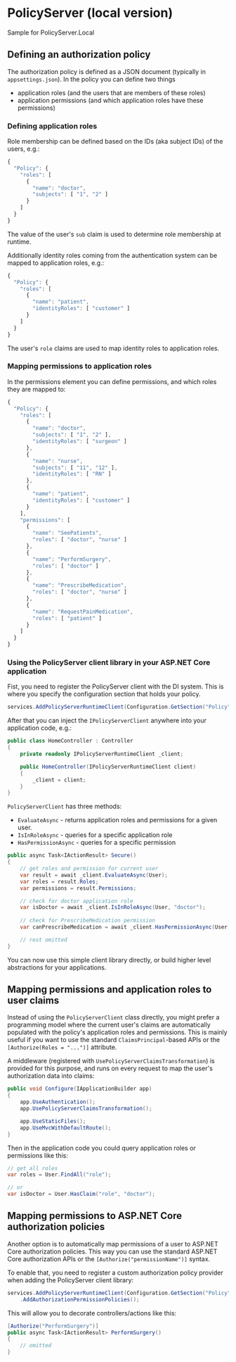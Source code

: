 # PolicyServer (local version)
Sample for PolicyServer.Local

## Defining an authorization policy
The authorization policy is defined as a JSON document (typically in `appsettings.json`). In the policy you can define two things

* application roles (and the users that are members of these roles)
* application permissions (and which application roles have these permissions)

### Defining application roles
Role membership can be defined based on the IDs (aka subject IDs) of the users, e.g.:

```javascript
{
  "Policy": {
    "roles": [
      {
        "name": "doctor",
        "subjects": [ "1", "2" ]
      }
    ]
  }
}
```

The value of the user's `sub` claim is used to determine role membership at runtime.

Additionally identity roles coming from the authentication system can be mapped to application roles, e.g.:

```javascript
{
  "Policy": {
    "roles": [
      {
        "name": "patient",
        "identityRoles": [ "customer" ]
      }
    ]
  }
}
```

The user's `role` claims are used to map identity roles to application roles.

### Mapping permissions to application roles
In the permissions element you can define permissions, and which roles they are mapped to:

```javascript
{
  "Policy": {
    "roles": [
      {
        "name": "doctor",
        "subjects": [ "1", "2" ],
        "identityRoles": [ "surgeon" ]
      },
      {
        "name": "nurse",
        "subjects": [ "11", "12" ],
        "identityRoles": [ "RN" ]
      },
      {
        "name": "patient",
        "identityRoles": [ "customer" ]
      }
    ],
    "permissions": [
      {
        "name": "SeePatients",
        "roles": [ "doctor", "nurse" ]
      },
      {
        "name": "PerformSurgery",
        "roles": [ "doctor" ]
      },
      {
        "name": "PrescribeMedication",
        "roles": [ "doctor", "nurse" ]
      },
      {
        "name": "RequestPainMedication",
        "roles": [ "patient" ]
      }
    ]
  }
}
```

### Using the PolicyServer client library in your ASP.NET Core application
Fist, you need to register the PolicyServer client with the DI system. This is where you specify the configuration section that holds your policy.

```csharp
services.AddPolicyServerRuntimeClient(Configuration.GetSection("Policy"));
```

After that you can inject the `IPolicyServerClient` anywhere into your application code, e.g.:

```csharp
public class HomeController : Controller
{
    private readonly IPolicyServerRuntimeClient _client;

    public HomeController(IPolicyServerRuntimeClient client)
    {
        _client = client;
    }
}
```

`PolicyServerClient` has three methods:

* `EvaluateAsync` - returns application roles and permissions for a given user.
* `IsInRoleAsync` - queries for a specific application role
* `HasPermissionAsync` - queries for a specific permission

```csharp
public async Task<IActionResult> Secure()
{
    // get roles and permission for current user
    var result = await _client.EvaluateAsync(User);
    var roles = result.Roles;
    var permissions = result.Permissions;

    // check for doctor application role
    var isDoctor = await _client.IsInRoleAsync(User, "doctor");
    
    // check for PrescribeMedication permission
    var canPrescribeMedication = await _client.HasPermissionAsync(User, "PrescribeMedication");

    // rest omitted
}
```

You can now use this simple client library directly, or build higher level abstractions for your applications.

## Mapping permissions and application roles to user claims
Instead of using the `PolicyServerClient` class directly, you might prefer a programming model where the current user's claims are automatically populated with the policy's application roles and permissions. This is mainly useful if you want to use the standard `ClaimsPrincipal`-based APIs or the `[Authorize(Roles = "...")]` attribute.

A middleware (registered with `UsePolicyServerClaimsTransformation`) is provided for this purpose, and runs on every request to map the user's authorization data into claims:

```csharp
public void Configure(IApplicationBuilder app)
{
    app.UseAuthentication();
    app.UsePolicyServerClaimsTransformation();

    app.UseStaticFiles();
    app.UseMvcWithDefaultRoute();
}
```

Then in the application code you could query application roles or permissions like this:

```csharp
// get all roles
var roles = User.FindAll("role");

// or
var isDoctor = User.HasClaim("role", "doctor");
```

## Mapping permissions to ASP.NET Core authorization policies
Another option is to automatically map permissions of a user to ASP.NET Core authorization policies.
This way you can use the standard ASP.NET Core authorization APIs or the `[Authorize("permissionName")]` syntax.

To enable that, you need to register a custom authorization policy provider when adding the PolicyServer client library:

```csharp
services.AddPolicyServerRuntimeClient(Configuration.GetSection("Policy"))
    .AddAuthorizationPermissionPolicies();
```

This will allow you to decorate controllers/actions like this:

```csharp
[Authorize("PerformSurgery")]
public async Task<IActionResult> PerformSurgery()
{
    // omitted
}
```
